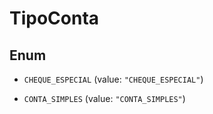 
# TipoConta

## Enum


* `CHEQUE_ESPECIAL` (value: `"CHEQUE_ESPECIAL"`)

* `CONTA_SIMPLES` (value: `"CONTA_SIMPLES"`)



